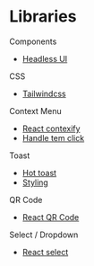 # Libraries

Components

* [Headless UI](https://headlessui.com/)

CSS 

* [Tailwindcss](https://tailwindcss.com/docs)

Context Menu

* [React contexify](https://github.com/fkhadra/react-contexify)
* [Handle tem click](https://fkhadra.github.io/react-contexify/handle-item-click)

Toast
* [Hot toast](https://react-hot-toast.com/)
* [Styling](https://react-hot-toast.com/docs/styling)

QR Code
* [React QR Code](https://www.npmjs.com/package/react-qr-code)

Select / Dropdown

* [React select](https://react-select.com)
